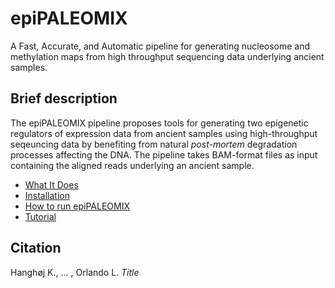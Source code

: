 # epiPALEOMIX

A Fast, Accurate, and Automatic pipeline for generating nucleosome and methylation maps from high throughput sequencing data underlying ancient samples.

## Brief description

The epiPALEOMIX pipeline proposes tools for generating two epigenetic regulators of expression data from ancient samples using high-throughput seqeuncing data by benefiting from natural _post-mortem_ degradation processes affecting the DNA. The pipeline takes BAM-format files as input containing the aligned reads underlying an ancient sample.

*   [What It Does](what_it_does.html)
*   [Installation](installation.html)
*   [How to run epiPALEOMIX](how_to_run_metabit.html)
*   [Tutorial](tutorial.html)



## Citation

Hanghøj K., ... , Orlando L. _Title_ 
